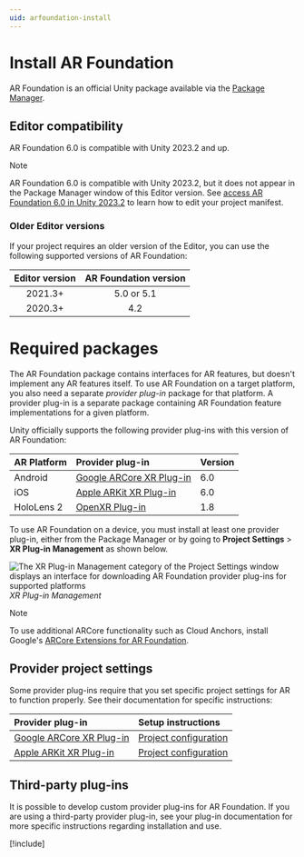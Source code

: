 ```yaml
---
uid: arfoundation-install
---
```

# Install AR Foundation

AR Foundation is an official Unity package available via the [Package Manager](https://learn.unity.com/tutorial/the-package-manager).

## Editor compatibility

AR Foundation 6.0 is compatible with Unity 2023.2 and up.

> [!NOTE]
> AR Foundation 6.0 is compatible with Unity 2023.2, but it does not appear in the Package Manager window of this Editor version. See [access AR Foundation 6.0 in Unity 2023.2](xref:arfoundation-edit-your-project-manifest) to learn how to edit your project manifest.

### Older Editor versions

If your project requires an older version of the Editor, you can use the following supported versions of AR Foundation:

| Editor version | AR Foundation version |
| :------------: | :-------------------: |
|     2021.3+    |       5.0 or 5.1      |
|     2020.3+    |          4.2          |

# Required packages

The AR Foundation package contains interfaces for AR features, but doesn't implement any AR features itself. To use AR Foundation on a target platform, you also need a separate *provider plug-in* package for that platform. A provider plug-in is a separate package containing AR Foundation feature implementations for a given platform.

Unity officially supports the following provider plug-ins with this version of AR Foundation:

| AR Platform | Provider plug-in                                                                                        | Version |
| :---------- | :------------------------------------------------------------------------------------------------------ | :------ |
| Android     | [Google ARCore XR Plug-in](https://docs.unity3d.com/Packages/com.unity.xr.arcore@6.0/manual/index.html) |   6.0   |
| iOS         | [Apple ARKit XR Plug-in](https://docs.unity3d.com/Packages/com.unity.xr.arkit@6.0/manual/index.html)    |   6.0   |
| HoloLens 2  | [OpenXR Plug-in](https://docs.unity3d.com/Packages/com.unity.xr.openxr@1.8/manual/index.html)           |   1.8   |

To use AR Foundation on a device, you must install at least one provider plug-in, either from the Package Manager or by going to **Project Settings** > **XR Plug-in Management** as shown below.

![The XR Plug-in Management category of the Project Settings window displays an interface for downloading AR Foundation provider plug-ins for supported platforms](../images/enable-arcore-plugin.png)<br/>*XR Plug-in Management*

> [!NOTE]
> To use additional ARCore functionality such as Cloud Anchors, install Google's [ARCore Extensions for AR Foundation](https://developers.google.com/ar/develop/unity-arf).

## Provider project settings

Some provider plug-ins require that you set specific project settings for AR to function properly. See their documentation for specific instructions:

| Provider plug-in | Setup instructions |
| :--------------- | :----------------- |
| [Google ARCore XR Plug-in](https://docs.unity3d.com/Packages/com.unity.xr.arcore@6.0/manual/index.html) | [Project configuration](https://docs.unity3d.com/Packages/com.unity.xr.arcore@6.0/manual/project-configuration-arcore.html) |
| [Apple ARKit XR Plug-in](https://docs.unity3d.com/Packages/com.unity.xr.arkit@6.0/manual/index.html) | [Project configuration](https://docs.unity3d.com/Packages/com.unity.xr.arkit@6.0/manual/project-configuration-arkit.html) |


## Third-party plug-ins

It is possible to develop custom provider plug-ins for AR Foundation. If you are using a third-party provider plug-in, see your plug-in documentation for more specific instructions regarding installation and use.

[!include[](../snippets/apple-arkit-trademark.md)]
